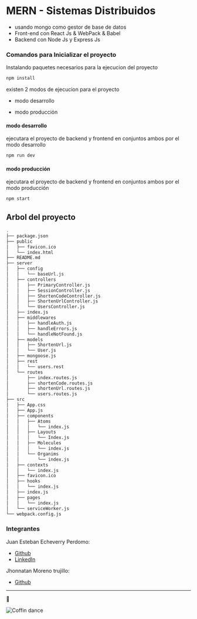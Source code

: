 # MERN - Sistemas Distribuidos

- usando mongo como gestor de base de datos
- Front-end con React Js & WebPack & Babel
- Backend con Node Js y Express Js

### Comandos para Inicializar el proyecto

Instalando paquetes necesarios para la ejecucion del proyecto

```bash
npm install
```

existen 2 modos de ejecucion para el proyecto

- modo desarrollo

- modo producción

#### modo desarrollo

ejecutara el proyecto de backend y frontend en conjuntos ambos por el modo desarrollo

```bash
npm run dev
```

#### modo producción

ejecutara el proyecto de backend y frontend en conjuntos ambos por el modo producción

```bash
npm start
```

## Arbol del proyecto

```bash
.
├── package.json
├── public
│   ├── favicon.ico
│   └── index.html
├── README.md
├── server
│   ├── config
│   │   └── baseUrl.js
│   ├── controllers
│   │   ├── PrimaryController.js
│   │   ├── SessionController.js
│   │   ├── ShortenCodeController.js
│   │   ├── ShortenUrlController.js
│   │   └── UsersController.js
│   ├── index.js
│   ├── middlewares
│   │   ├── handleAuth.js
│   │   ├── handleErrors.js
│   │   └── handleNotFound.js
│   ├── models
│   │   ├── ShortenUrl.js
│   │   └── User.js
│   ├── mongoose.js
│   ├── rest
│   │   └── users.rest
│   └── routes
│       ├── index.routes.js
│       ├── shortenCode.routes.js
│       ├── shortenUrl.routes.js
│       └── users.routes.js
├── src
│   ├── App.css
│   ├── App.js
│   ├── components
│   │   ├── Atoms
│   │   │   └── index.js
│   │   ├── Layouts
│   │   │   └── Index.js
│   │   ├── Molecules
│   │   │   └── index.js
│   │   └── Organims
│   │       └── index.js
│   ├── contexts
│   │   └── index.js
│   ├── favicon.ico
│   ├── hooks
│   │   └── index.js
│   ├── index.js
│   ├── pages
│   │   └── index.js
│   └── serviceWorker.js
└── webpack.config.js
```

### Integrantes

Juan Esteban Echeverry Perdomo:

- [Github](https://github.com/Juanestban/)
- [LinkedIn](https://www.linkedin.com/in/juan-esteban-echeverry-perdomo-developer-frontend/)

Jhonnatan Moreno trujillo:

- [Github](https://github.com/JhonnatanMorenoT)

---

🎉

![Coffin dance](coffin.gif)
